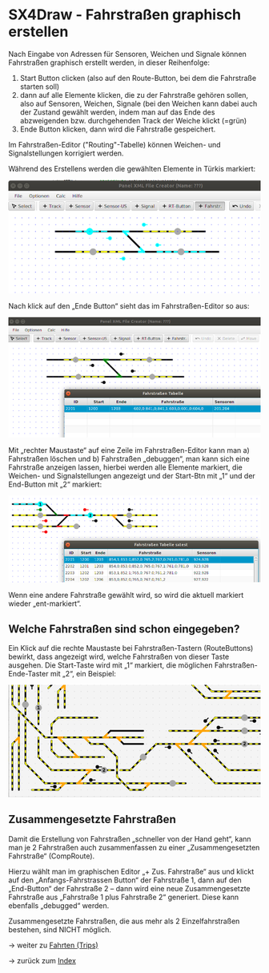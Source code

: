 # SX4Draw - Fahrstraßen graphisch erstellen

Nach Eingabe von Adressen für Sensoren, Weichen und Signale können Fahrstraßen graphisch erstellt werden, in dieser Reihenfolge:

1. Start Button clicken (also auf den Route-Button, bei dem die Fahrstraße starten soll)
2. dann auf alle Elemente klicken, die zu der Fahrstraße gehören sollen, also auf Sensoren, Weichen, Signale (bei den Weichen kann dabei auch der Zustand gewählt werden, indem man auf das Ende des abzweigenden bzw. durchgehenden Track der Weiche klickt (=grün)
3. Ende Button klicken, dann wird die Fahrstraße gespeichert. 

Im Fahrstraßen-Editor ("Routing"-Tabelle) können Weichen- und Signalstellungen korrigiert werden.

Während des Erstellens werden die gewählten Elemente in Türkis markiert:

![](img13.png)

Nach klick auf den „Ende Button“ sieht das im Fahrstraßen-Editor so aus:

![](img14.png)

Mit „rechter Maustaste“ auf eine Zeile im Fahrstraßen-Editor kann man 
a) Fahrstraßen löschen und 
b) Fahrstraßen „debuggen“, man kann sich eine Fahrstraße anzeigen lassen, hierbei werden alle Elemente markiert, die Weichen- und Signalstellungen angezeigt und der Start-Btn mit „1“ und der End-Button mit „2“ markiert:

![](img15.png)

Wenn eine andere Fahrstraße gewählt wird, so wird die aktuell markiert wieder „ent-markiert“.

## Welche Fahrstraßen sind schon eingegeben?

Ein Klick auf die rechte Maustaste bei Fahrstraßen-Tastern (RouteButtons) bewirkt, dass angezeigt wird, welche Fahrstraßen von dieser Taste ausgehen. Die Start-Taste wird mit „1“ markiert, die möglichen Fahrstraßen-Ende-Taster mit „2“, ein Beispiel:

![](img16.png)

## Zusammengesetzte Fahrstraßen

Damit die Erstellung von Fahrstraßen „schneller von der Hand geht“, kann man je 2 Fahrstraßen auch zusammenfassen zu einer „Zusammengesetzten Fahrstraße“ (CompRoute).

Hierzu wählt man im graphischen Editor „+ Zus. Fahrstraße“ aus und klickt auf den „Anfangs-Fahrstrassen Button“ der Fahrstraße 1, dann auf den „End-Button“ der Fahrstraße 2 – dann wird eine neue Zusammengesetzte Fahrstraße aus „Fahrstraße 1 plus Fahrstraße 2“ generiert. Diese kann ebenfalls „debugged“ werden.

Zusammengesetzte Fahrstraßen, die aus mehr als 2 Einzelfahrstraßen bestehen, sind NICHT möglich.


-> weiter zu [Fahrten (Trips)](10-Fahrten.md)

-> zurück zum [Index](index.md)